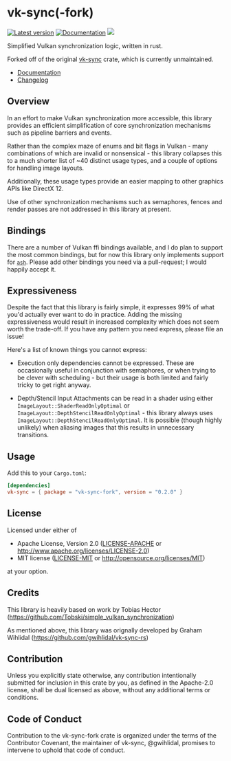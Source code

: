 vk-sync(-fork)
========
[![Latest version](https://img.shields.io/crates/v/vk-sync-fork.svg)](https://crates.io/crates/vk-sync-fork)
[![Documentation](https://docs.rs/vk-sync-fork/badge.svg)](https://docs.rs/vk-sync-fork)
[![](https://tokei.rs/b1/github/expenses/vk-sync-rs)](https://github.com/expenses/vk-sync-rs)

Simplified Vulkan synchronization logic, written in rust.

Forked off of the original [vk-sync](https://crates.io/crates/vk-sync) crate, which is currently unmaintained.

- [Documentation](https://docs.rs/vk-sync-fork)
- [Changelog](https://github.com/expenses/vk-sync-rs/blob/master/CHANGES.md)

## Overview

In an effort to make Vulkan synchronization more accessible, this library provides an efficient simplification of core synchronization mechanisms such as pipeline barriers and events.

Rather than the complex maze of enums and bit flags in Vulkan - many combinations of which are invalid or nonsensical - this library collapses this to a much shorter list of ~40 distinct usage types, and a couple of options for handling image layouts.

Additionally, these usage types provide an easier mapping to other graphics APIs like DirectX 12.

Use of other synchronization mechanisms such as semaphores, fences and render passes are not addressed in this library at present.

## Bindings

There are a number of Vulkan ffi bindings available, and I do plan to support the most common bindings, but for now this library only implements support for [`ash`](https://crates.io/crates/ash). Please add other bindings you need via a pull-request; I would happily accept it.

## Expressiveness

Despite the fact that this library is fairly simple, it expresses 99% of what you'd actually ever want to do in practice. Adding the missing expressiveness would result in increased complexity which does not seem worth the trade-off. If you have any pattern you need express, please file an issue!

Here's a list of known things you cannot express:

* Execution only dependencies cannot be expressed. These are occasionally useful in conjunction with semaphores, or when trying to be clever with scheduling - but their usage is both limited and fairly tricky to get right anyway.

* Depth/Stencil Input Attachments can be read in a shader using either `ImageLayout::ShaderReadOnlyOptimal` or `ImageLayout::DepthStencilReadOnlyOptimal` - this library always uses `ImageLayout::DepthStencilReadOnlyOptimal`. It is possible (though highly unlikely) when aliasing images that this results in unnecessary transitions.

## Usage

Add this to your `Cargo.toml`:

```toml
[dependencies]
vk-sync = { package = "vk-sync-fork", version = "0.2.0" }
```

## License

Licensed under either of

 * Apache License, Version 2.0 ([LICENSE-APACHE](LICENSE-APACHE) or http://www.apache.org/licenses/LICENSE-2.0)
 * MIT license ([LICENSE-MIT](LICENSE-MIT) or http://opensource.org/licenses/MIT)

at your option.

## Credits

This library is heavily based on work by Tobias Hector (https://github.com/Tobski/simple_vulkan_synchronization) 

As mentioned above, this library was orignally developed by Graham Wihlidal (https://github.com/gwihlidal/vk-sync-rs)

## Contribution

Unless you explicitly state otherwise, any contribution intentionally submitted
for inclusion in this crate by you, as defined in the Apache-2.0 license, shall
be dual licensed as above, without any additional terms or conditions.

## Code of Conduct

Contribution to the vk-sync-fork crate is organized under the terms of the
Contributor Covenant, the maintainer of vk-sync, @gwihlidal, promises to
intervene to uphold that code of conduct.
